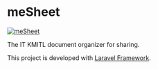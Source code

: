 meSheet
=======
[![meSheet](https://raw.github.com/gluons/meSheet/master/public/img/logo.gif "meSheet")](https://github.com/gluons/meSheet)

The IT KMITL document organizer for sharing.

This project is developed with [Laravel Framework](http://laravel.com/).
